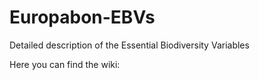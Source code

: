 # Europabon-EBVs
Detailed description of the Essential Biodiversity Variables


Here you can find the wiki: 

